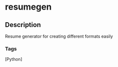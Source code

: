 # resumegen

## Description
Resume generator for creating different formats easily

### Tags
[Python]

